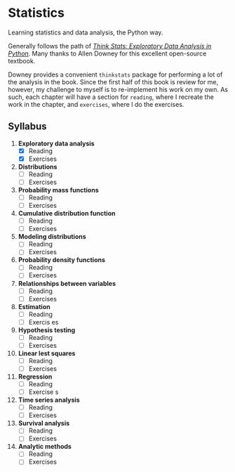 # Statistics

Learning statistics and data analysis, the Python way.

Generally follows the path of *[Think Stats: Exploratory Data Analysis in Python](http://greenteapress.com/thinkstats2/html/index.html)*. Many thanks to Allen Downey for this excellent open-source textbook.

Downey provides a convenient `thinkstats` package for performing a lot of the analysis in the book. Since the first half of this book is review for me, however, my challenge to myself is to re-implement his work on my own. As such, each chapter will have a section for `reading`, where I recreate the work in the chapter, and `exercises`, where I do the exercises. 

## Syllabus

1. **Exploratory data analysis**
    - [X] Reading
    - [X] Exercises

2. **Distributions**
    - [ ] Reading
    - [ ] Exercises

3. **Probability mass functions**
    - [ ] Reading
    - [ ] Exercises

4. **Cumulative distribution function**
    - [ ] Reading
    - [ ] Exercises

5. **Modeling distributions**
    - [ ] Reading
    - [ ] Exercises

6. **Probability density functions**
    - [ ] Reading
    - [ ] Exercises

7. **Relationships between variables**
    - [ ] Reading
    - [ ] Exercises

8. **Estimation**
    - [ ] Reading
    - [ ] Exercis
es
9. **Hypothesis testing**
    - [ ] Reading
    - [ ] Exercises

10. **Linear lest squares**
    - [ ] Reading
    - [ ] Exercises

11. **Regression**
    - [ ] Reading
    - [ ] Exercise
s
12. **Time series analysis**
    - [ ] Reading
    - [ ] Exercises

13. **Survival analysis**
    - [ ] Reading
    - [ ] Exercises

14. **Analytic methods**
    - [ ] Reading
    - [ ] Exercises
